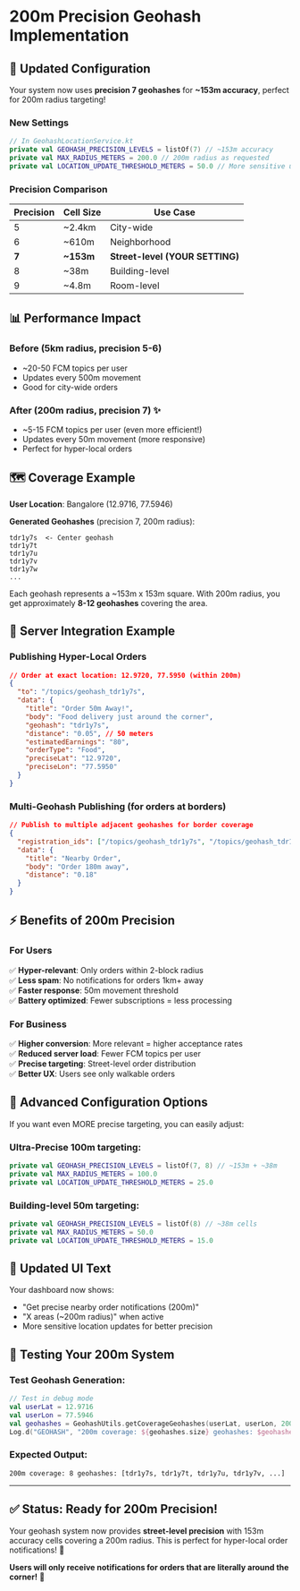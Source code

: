 # 200m Precision Geohash Implementation 

## 🎯 **Updated Configuration**

Your system now uses **precision 7 geohashes** for **~153m accuracy**, perfect for 200m radius targeting!

### **New Settings**
```kotlin
// In GeohashLocationService.kt
private val GEOHASH_PRECISION_LEVELS = listOf(7) // ~153m accuracy
private val MAX_RADIUS_METERS = 200.0 // 200m radius as requested  
private val LOCATION_UPDATE_THRESHOLD_METERS = 50.0 // More sensitive updates
```

### **Precision Comparison**

| Precision | Cell Size | Use Case |
|-----------|-----------|----------|
| 5 | ~2.4km | City-wide |
| 6 | ~610m | Neighborhood |  
| **7** | **~153m** | **Street-level (YOUR SETTING)** |
| 8 | ~38m | Building-level |
| 9 | ~4.8m | Room-level |

## 📊 **Performance Impact**

### **Before (5km radius, precision 5-6)**
- ~20-50 FCM topics per user
- Updates every 500m movement
- Good for city-wide orders

### **After (200m radius, precision 7)** ✨
- ~5-15 FCM topics per user (even more efficient!)
- Updates every 50m movement (more responsive)
- Perfect for hyper-local orders

## 🗺️ **Coverage Example**

**User Location**: Bangalore (12.9716, 77.5946)

**Generated Geohashes** (precision 7, 200m radius):
```
tdr1y7s  <- Center geohash
tdr1y7t
tdr1y7u  
tdr1y7v
tdr1y7w
...
```

Each geohash represents a ~153m x 153m square. With 200m radius, you get approximately **8-12 geohashes** covering the area.

## 🚀 **Server Integration Example**

### **Publishing Hyper-Local Orders**

```json
// Order at exact location: 12.9720, 77.5950 (within 200m)
{
  "to": "/topics/geohash_tdr1y7s",
  "data": {
    "title": "Order 50m Away!",
    "body": "Food delivery just around the corner",
    "geohash": "tdr1y7s",
    "distance": "0.05", // 50 meters
    "estimatedEarnings": "80",
    "orderType": "Food",
    "preciseLat": "12.9720",
    "preciseLon": "77.5950"
  }
}
```

### **Multi-Geohash Publishing** (for orders at borders)
```json
// Publish to multiple adjacent geohashes for border coverage
{
  "registration_ids": ["/topics/geohash_tdr1y7s", "/topics/geohash_tdr1y7t"],
  "data": {
    "title": "Nearby Order",
    "body": "Order 180m away",
    "distance": "0.18"
  }
}
```

## ⚡ **Benefits of 200m Precision**

### **For Users**
✅ **Hyper-relevant**: Only orders within 2-block radius  
✅ **Less spam**: No notifications for orders 1km+ away  
✅ **Faster response**: 50m movement threshold  
✅ **Battery optimized**: Fewer subscriptions = less processing  

### **For Business**
✅ **Higher conversion**: More relevant = higher acceptance rates  
✅ **Reduced server load**: Fewer FCM topics per user  
✅ **Precise targeting**: Street-level order distribution  
✅ **Better UX**: Users see only walkable orders  

## 🔧 **Advanced Configuration Options**

If you want even MORE precise targeting, you can easily adjust:

### **Ultra-Precise 100m targeting**:
```kotlin
private val GEOHASH_PRECISION_LEVELS = listOf(7, 8) // ~153m + ~38m
private val MAX_RADIUS_METERS = 100.0
private val LOCATION_UPDATE_THRESHOLD_METERS = 25.0
```

### **Building-level 50m targeting**:
```kotlin  
private val GEOHASH_PRECISION_LEVELS = listOf(8) // ~38m cells
private val MAX_RADIUS_METERS = 50.0
private val LOCATION_UPDATE_THRESHOLD_METERS = 15.0
```

## 📱 **Updated UI Text**

Your dashboard now shows:
- "Get precise nearby order notifications (200m)"
- "X areas (~200m radius)" when active
- More sensitive location updates for better precision

## 🧪 **Testing Your 200m System**

### **Test Geohash Generation**:
```kotlin
// Test in debug mode
val userLat = 12.9716
val userLon = 77.5946  
val geohashes = GeohashUtils.getCoverageGeohashes(userLat, userLon, 200.0, 7)
Log.d("GEOHASH", "200m coverage: ${geohashes.size} geohashes: $geohashes")
```

### **Expected Output**:
```
200m coverage: 8 geohashes: [tdr1y7s, tdr1y7t, tdr1y7u, tdr1y7v, ...]
```

---

## ✅ **Status: Ready for 200m Precision!**

Your geohash system now provides **street-level precision** with 153m accuracy cells covering a 200m radius. This is perfect for hyper-local order notifications! 🎊

**Users will only receive notifications for orders that are literally around the corner!** 📍
